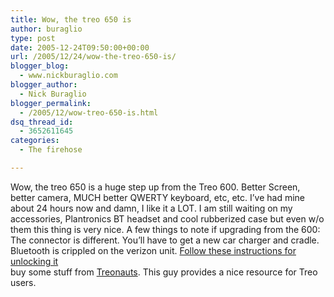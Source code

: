 ```yaml
---
title: Wow, the treo 650 is
author: buraglio
type: post
date: 2005-12-24T09:50:00+00:00
url: /2005/12/24/wow-the-treo-650-is/
blogger_blog:
  - www.nickburaglio.com
blogger_author:
  - Nick Buraglio
blogger_permalink:
  - /2005/12/wow-treo-650-is.html
dsq_thread_id:
  - 3652611645
categories:
  - The firehose

---
```

<div>
</div>

Wow, the treo 650 is a huge step up from the Treo 600. Better Screen, better camera, MUCH better QWERTY keyboard, etc, etc. I&#8217;ve had mine about 24 hours now and damn, I like it a LOT. I am still waiting on my accessories, Plantronics BT headset and cool rubberized case but even w/o them this thing is very nice. A few things to note if upgrading from the 600:  
The connector is different. You&#8217;ll have to get a new car charger and cradle.  
Bluetooth is crippled on the verizon unit.  [Follow these instructions for unlocking it][1]  
buy some stuff from [Treonauts][2]. This guy provides a nice resource for Treo users.

<div>
</div>

 [1]: http://shadowmite.com/wiki/index.php/The_Bluetooth_Dial_Up_Networking_Hack_%28DUN%29
 [2]: http://blog.treonauts.com/